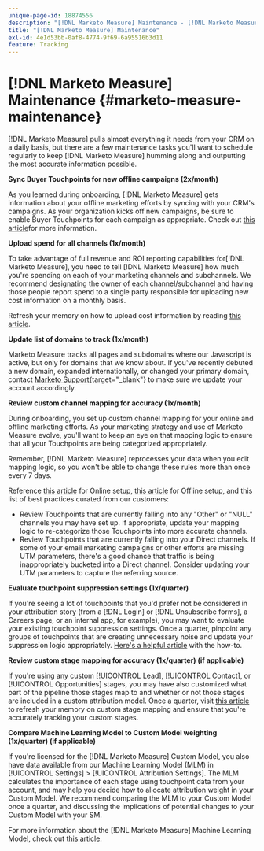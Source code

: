 ```yaml
---
unique-page-id: 18874556
description: "[!DNL Marketo Measure] Maintenance - [!DNL Marketo Measure] - Product Documentation"
title: "[!DNL Marketo Measure] Maintenance"
exl-id: 4e1d53bb-0af8-4774-9f69-6a95516b3d11
feature: Tracking
---
```

# [!DNL Marketo Measure] Maintenance {#marketo-measure-maintenance}

[!DNL Marketo Measure] pulls almost everything it needs from your CRM on a daily basis, but there are a few maintenance tasks you'll want to schedule regularly to keep [!DNL Marketo Measure] humming along and outputting the most accurate information possible.

**Sync Buyer Touchpoints for new offline campaigns (2x/month)**

As you learned during onboarding, [!DNL Marketo Measure] gets information about your offline marketing efforts by syncing with your CRM's campaigns. As your organization kicks off new campaigns, be sure to enable Buyer Touchpoints for each campaign as appropriate. Check out [this article](/help/channel-tracking-and-setup/offline-channels/syncing-offline-campaigns.md)for more information.

**Upload spend for all channels (1x/month)**

To take advantage of full revenue and ROI reporting capabilities for[!DNL Marketo Measure], you need to tell [!DNL Marketo Measure] how much you're spending on each of your marketing channels and subchannels. We recommend designating the owner of each channel/subchannel and having those people report spend to a single party responsible for uploading new cost information on a monthly basis.

Refresh your memory on how to upload cost information by reading [this article](/help/marketing-spend/spend-management/marketing-channel-costs.md).

**Update list of domains to track (1x/month)**

Marketo Measure tracks all pages and subdomains where our Javascript is active, but only for domains that we know about. If you've recently debuted a new domain, expanded internationally, or changed your primary domain, contact [Marketo Support](https://nation.marketo.com/t5/support/ct-p/Support){target="_blank"} to make sure we update your account accordingly.

**Review custom channel mapping for accuracy (1x/month)**

During onboarding, you set up custom channel mapping for your online and offline marketing efforts. As your marketing strategy and use of Marketo Measure evolve, you'll want to keep an eye on that mapping logic to ensure that all your Touchpoints are being categorized appropriately.

Remember, [!DNL Marketo Measure] reprocesses your data when you edit mapping logic, so you won't be able to change these rules more than once every 7 days.

Reference [this article](/help/channel-tracking-and-setup/online-channels/online-custom-channel-setup.md) for Online setup, [this article](/help/channel-tracking-and-setup/offline-channels/offline-custom-channel-setup.md) for Offline setup, and this list of best practices curated from our customers:

* Review Touchpoints that are currently falling into any "Other" or "NULL" channels you may have set up. If appropriate, update your mapping logic to re-categorize those Touchpoints into more accurate channels.
* Review Touchpoints that are currently falling into your Direct channels. If some of your email marketing campaigns or other efforts are missing UTM parameters, there's a good chance that traffic is being inappropriately bucketed into a Direct channel. Consider updating your UTM parameters to capture the referring source.

**Evaluate touchpoint suppression settings (1x/quarter)**

If you're seeing a lot of touchpoints that you'd prefer not be considered in your attribution story (from a [!DNL Login] or [!DNL Unsubscribe forms], a Careers page, or an internal app, for example), you may want to evaluate your existing touchpoint suppression settings. Once a quarter, pinpoint any groups of touchpoints that are creating unnecessary noise and update your suppression logic appropriately. [Here's a helpful article](/help/advanced-marketo-measure-features/touchpoint-settings/touchpoint-removal-and-touchpoint-suppression.md)  with the how-to.

**Review custom stage mapping for accuracy (1x/quarter) (if applicable)**

If you're using any custom [!UICONTROL Lead], [!UICONTROL Contact], or [!UICONTROL Opportunities] stages, you may have also customized what part of the pipeline those stages map to and whether or not those stages are included in a custom attribution model. Once a quarter, visit [this article](/help/advanced-marketo-measure-features/custom-attribution-models/custom-attribution-model-and-setup.md) to refresh your memory on custom stage mapping and ensure that you're accurately tracking your custom stages.

**Compare Machine Learning Model to Custom Model weighting (1x/quarter) (if applicable)**

If you're licensed for the [!DNL Marketo Measure] Custom Model, you also have data available from our Machine Learning Model (MLM) in [!UICONTROL Settings] > [!UICONTROL Attribution Settings]. The MLM calculates the importance of each stage using touchpoint data from your account, and may help you decide how to allocate attribution weight in your Custom Model. We recommend comparing the MLM to your Custom Model once a quarter, and discussing the implications of potential changes to your Custom Model with your SM.

For more information about the [!DNL Marketo Measure] Machine Learning Model, check out [this article](/help/advanced-marketo-measure-features/custom-attribution-models/machine-learning-model-faq.md).
